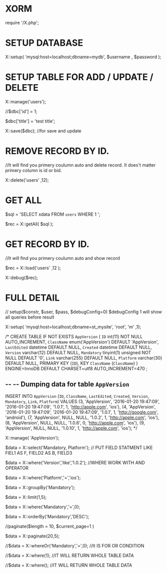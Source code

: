 # XORM

require '/X.php';

# SETUP DATABASE
X::setup( 'mysql:host=localhost;dbname=mydb',  $username ,  $password  );

# SETUP TABLE FOR ADD / UPDATE / DELETE
X::manage('users'); 

//$dbc['id'] = 1;

$dbc['title'] = 'test title';

X::save($dbc); //for save and update

# REMOVE RECORD BY ID. 
//It will find you primery coulumn auto and delete record. It does't matter primery column is id or bid.

X::delete('users' ,12);

# GET ALL 
$sql = 'SELECT xdata FROM `users` WHERE 1 ';

$rec = X::getAll( $sql );

# GET RECORD BY ID. 
//It will find you primery coulumn auto and show record

$rec = X::load('users' ,12 );

X::debug($rec);

# FULL DETAIL
// setup($constr, $user, $pass, $debugConfig=0) $debugConfig 1 will show all queries before result

X::setup( 'mysql:host=localhost;dbname=st_mysite', 'root', 'm' ,1);

/*
CREATE TABLE IF NOT EXISTS `AppVersion` (
  `ID` int(11) NOT NULL AUTO_INCREMENT,
  `ClassName` enum('AppVersion') DEFAULT 'AppVersion',
  `LastEdited` datetime DEFAULT NULL,
  `Created` datetime DEFAULT NULL,
  `Version` varchar(12) DEFAULT NULL,
  `Mandatory` tinyint(1) unsigned NOT NULL DEFAULT '0',
  `Link` varchar(255) DEFAULT NULL,
  `Platform` varchar(30) DEFAULT NULL,
  PRIMARY KEY (`ID`),
  KEY `ClassName` (`ClassName`)
) ENGINE=InnoDB  DEFAULT CHARSET=utf8 AUTO_INCREMENT=470 ;

--
-- Dumping data for table `AppVersion`
--

INSERT INTO `AppVersion` (`ID`, `ClassName`, `LastEdited`, `Created`, `Version`, `Mandatory`, `Link`, `Platform`) VALUES
(3, 'AppVersion', '2016-01-20 19:47:09', '2016-01-20 19:47:09', '1.0.1', 1, 'http://apple.com', 'ios'),
(4, 'AppVersion', '2016-01-20 19:47:09', '2016-01-20 19:47:09', '1.0.1', 1, 'http://google.com', 'android'),
(7, 'AppVersion', NULL, NULL, '1.0.2', 1, 'http://apple.com', 'ios'),
(8, 'AppVersion', NULL, NULL, '1.0.6', 0, 'http://apple.com', 'ios'),
(9, 'AppVersion', NULL, NULL, '1.0.10', 1, 'http://apple.com', 'ios');
*/

X::manage( 'AppVersion');

$data = X::select('Mandatory, Platform'); // PUT FIELD STATMENT LIKE FIEL1 AS F, FIELD2 AS B, FIELD3 

$data = X::where('Version','like','1.0.2'); //WHERE WORK WITH AND OPERATOR

$data = X::where('Platform','=','ios');

$data = X::groupBy('Mandatory');

$data = X::limit(1,5);

$data = X::where('Mandatory','=',0);

$data = X::orderBy('Mandatory','DESC');


//paginate($length = 10, $current_page=1 )

$data = X::paginate(20,5); 


//$data = X::whereOr('Mandatory','=',0); //It IS FOR OR CONDITION

 
//$data = X::where(1); //IT WILL RETURN WHOLE TABLE DATA

//$data = X::where(); //IT WILL RETURN WHOLE TABLE DATA

